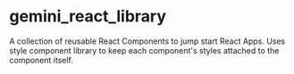 # gemini_react_library

A collection of reusable React Components to jump start React Apps. Uses style component library to keep each component's styles attached to the component itself.